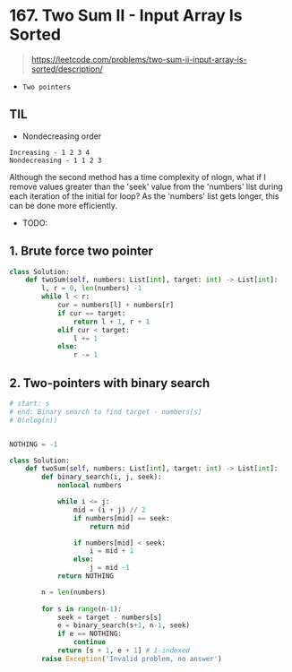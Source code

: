 # 167. Two Sum II - Input Array Is Sorted
> https://leetcode.com/problems/two-sum-ii-input-array-is-sorted/description/

- `Two pointers`

## TIL

- Nondecreasing order

```
Increasing - 1 2 3 4
Nondecreasing - 1 1 2 3
```

Although the second method has a time complexity of nlogn, what if I remove values greater than the 'seek' value from the 'numbers' list during each iteration of the initial for loop? As the 'numbers' list gets longer, this can be done more efficiently.


- TODO: 

## 1. Brute force two pointer

```py
class Solution:
    def twoSum(self, numbers: List[int], target: int) -> List[int]:
        l, r = 0, len(numbers) -1
        while l < r:
            cur = numbers[l] + numbers[r]
            if cur == target:
                return l + 1, r + 1
            elif cur < target:
                l += 1
            else:
                r -= 1
```


## 2. Two-pointers with binary search

```py
# start: s
# end: Binary search to find target - numbers[s]
# O(nlog(n))


NOTHING = -1

class Solution:
    def twoSum(self, numbers: List[int], target: int) -> List[int]:
        def binary_search(i, j, seek):
            nonlocal numbers

            while i <= j:
                mid = (i + j) // 2
                if numbers[mid] == seek:
                    return mid

                if numbers[mid] < seek:
                    i = mid + 1
                else:
                    j = mid -1
            return NOTHING

        n = len(numbers)
        
        for s in range(n-1):
            seek = target - numbers[s]
            e = binary_search(s+1, n-1, seek)
            if e == NOTHING:
                continue
            return [s + 1, e + 1] # 1-indexed
        raise Exception('Invalid problem, no answer')
```

